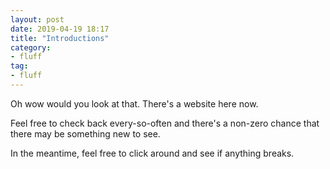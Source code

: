 ```yaml
---
layout: post
date: 2019-04-19 18:17
title: "Introductions"
category: 
- fluff
tag:
- fluff
---
```


Oh wow would you look at that. There's a website here now.

Feel free to check back every-so-often and there's a non-zero chance that there may be something new to see.

In the meantime, feel free to click around and see if anything breaks.


